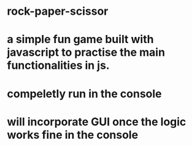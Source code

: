 # rock-paper-scissor
# a simple fun game built with javascript to practise the  main functionalities in js. 
# compeletly run in the console
# will incorporate GUI once the logic works fine in the console
